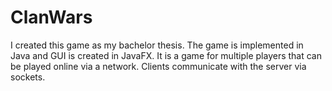 # ClanWars

I created this game as my bachelor thesis. The game is implemented in Java and GUI is created in JavaFX. 
It is a game for multiple players that can be played online via a network. Clients communicate with the server via sockets. 
